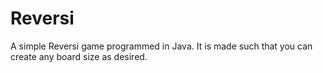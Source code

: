 # Reversi
A simple Reversi game programmed in Java. It is made such that you can create any board size as desired.
